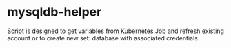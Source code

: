 # mysqldb-helper
Script is designed to get variables from Kubernetes Job and refresh existing account or to create new set: database with associated credentials.
